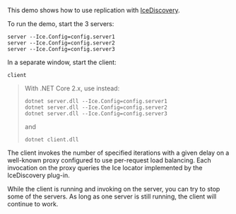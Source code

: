 This demo shows how to use replication with [IceDiscovery][1].

To run the demo, start the 3 servers:
```
server --Ice.Config=config.server1
server --Ice.Config=config.server2
server --Ice.Config=config.server3
```

In a separate window, start the client:
```
client
```

> With .NET Core 2.x, use instead:
> ```
> dotnet server.dll --Ice.Config=config.server1
> dotnet server.dll --Ice.Config=config.server2
> dotnet server.dll --Ice.Config=config.server3
> ```
> and
> ```
> dotnet client.dll
> ```

The client invokes the number of specified iterations with a given
delay on a well-known proxy configured to use per-request load
balancing. Each invocation on the proxy queries the Ice locator
implemented by the IceDiscovery plug-in.

While the client is running and invoking on the server, you can try to
stop some of the servers. As long as one server is still running, the
client will continue to work.

[1]: https://doc.zeroc.com/ice/3.7/ice-plugins/icediscovery
